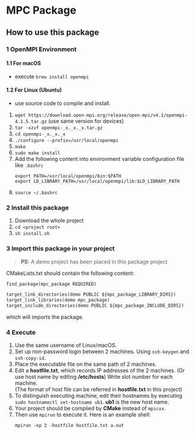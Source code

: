 # MPC Package
## How to use this package
### 1 OpenMPI Environment
#### 1.1 For macOS
- execute
`brew install openmpi`
#### 1.2 For Linux (Ubuntu)
- use source code to compile and install.
1. `wget https://download.open-mpi.org/release/open-mpi/v4.1/openmpi-4.1.5.tar.gz` (use same version for devices)
2. `tar -xzvf openmpi-_x._x._x.tar.gz`
3. `cd openmpi-_x._x._x`
4. `./configure --prefix=/usr/local/openmpi`
5. `make`
6. `sudo make install`
7. Add the following content into environment variable configuration file like `.bashrc`
    ```shell
    export PATH=/usr/local/openmpi/bin:$PATH
    export LD_LIBRARY_PATH=/usr/local/openmpi/lib:$LD_LIBRARY_PATH
    ```
8. `source ~/.bashrc`

### 2 Install this package
1. Download the whole project
2. `cd <project root>`
3. `sh install.sh`
### 3 Import this package in your project
> **PS:** A demo project has been placed in this package project 

CMakeLists.txt should contain the following content:
```txt
find_package(mpc_package REQUIRED)

target_link_directories(demo PUBLIC ${mpc_package_LIBRARY_DIRS})
target_link_libraries(demo mpc_package)
target_include_directories(demo PUBLIC ${mpc_package_INCLUDE_DIRS})
```
which will imports the package.
### 4 Execute
1. Use the same username of Linux/macOS.
2. Set up non-password login between 2 machines. Using `ssh-keygen` and `ssh-copy-id`.
3. Place the executable file on the same path of 2 machines.
4. Edit a **hostfile.txt**, which records IP addresses of the 2 machines. (Or use host name by editing **/etc/hosts**) Write slot number for each machine.
   <br>(The format of host file can be referred in **hostfile.txt** in this project)
5. To distinguish executing machine, edit their hostnames by executing `sudo hostnamectl set-hostname ub1`. **ub1** is the new host name.
6. Your project should be complied by **CMake** instead of `mpicxx`. 
7. Then use `mpirun` to execute it. Here is an example shell:
    ```shell
    mpirun -np 2 -hostfile hostfile.txt a.out
    ```